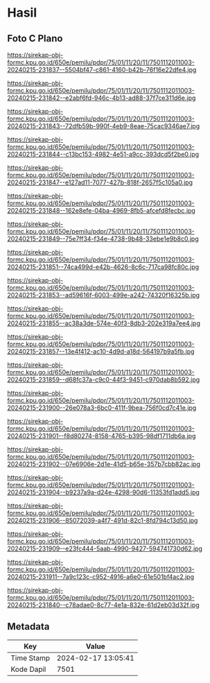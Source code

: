 # Hasil

## Foto C Plano

https://sirekap-obj-formc.kpu.go.id/650e/pemilu/pdpr/75/01/11/20/11/7501112011003-20240215-231837--5504bf47-c861-4160-b42b-76f16e22dfe4.jpg

https://sirekap-obj-formc.kpu.go.id/650e/pemilu/pdpr/75/01/11/20/11/7501112011003-20240215-231842--e2abf6fd-946c-4b13-ad88-37f7ce311d6e.jpg

https://sirekap-obj-formc.kpu.go.id/650e/pemilu/pdpr/75/01/11/20/11/7501112011003-20240215-231843--72dfb59b-990f-4eb9-8eae-75cac9346ae7.jpg

https://sirekap-obj-formc.kpu.go.id/650e/pemilu/pdpr/75/01/11/20/11/7501112011003-20240215-231844--c13bc153-4982-4e51-a9cc-393dcd5f2be0.jpg

https://sirekap-obj-formc.kpu.go.id/650e/pemilu/pdpr/75/01/11/20/11/7501112011003-20240215-231847--e127ad11-7077-427b-818f-2657f5c105a0.jpg

https://sirekap-obj-formc.kpu.go.id/650e/pemilu/pdpr/75/01/11/20/11/7501112011003-20240215-231848--162e8efe-04ba-4969-8fb5-afcefd8fecbc.jpg

https://sirekap-obj-formc.kpu.go.id/650e/pemilu/pdpr/75/01/11/20/11/7501112011003-20240215-231849--75e7ff34-f34e-4738-9b48-33ebe1e9b8c0.jpg

https://sirekap-obj-formc.kpu.go.id/650e/pemilu/pdpr/75/01/11/20/11/7501112011003-20240215-231851--74ca499d-e42b-4626-8c6c-717ca98fc80c.jpg

https://sirekap-obj-formc.kpu.go.id/650e/pemilu/pdpr/75/01/11/20/11/7501112011003-20240215-231853--ad59616f-6003-499e-a242-74320f16325b.jpg

https://sirekap-obj-formc.kpu.go.id/650e/pemilu/pdpr/75/01/11/20/11/7501112011003-20240215-231855--ac38a3de-574e-40f3-8db3-202e319a7ee4.jpg

https://sirekap-obj-formc.kpu.go.id/650e/pemilu/pdpr/75/01/11/20/11/7501112011003-20240215-231857--13e4f412-ac10-4d9d-a18d-564197b9a5fb.jpg

https://sirekap-obj-formc.kpu.go.id/650e/pemilu/pdpr/75/01/11/20/11/7501112011003-20240215-231859--d68fc37a-c9c0-44f3-9451-c970dab8b592.jpg

https://sirekap-obj-formc.kpu.go.id/650e/pemilu/pdpr/75/01/11/20/11/7501112011003-20240215-231900--26e078a3-6bc0-411f-9bea-756f0cd7c41e.jpg

https://sirekap-obj-formc.kpu.go.id/650e/pemilu/pdpr/75/01/11/20/11/7501112011003-20240215-231901--f8d80274-8158-4765-b395-98df1711db6a.jpg

https://sirekap-obj-formc.kpu.go.id/650e/pemilu/pdpr/75/01/11/20/11/7501112011003-20240215-231902--07e6906e-2d1e-41d5-b65e-357b7cbb82ac.jpg

https://sirekap-obj-formc.kpu.go.id/650e/pemilu/pdpr/75/01/11/20/11/7501112011003-20240215-231904--b9237a9a-d24e-4298-90d6-11353fd1add5.jpg

https://sirekap-obj-formc.kpu.go.id/650e/pemilu/pdpr/75/01/11/20/11/7501112011003-20240215-231906--85072039-a4f7-491d-82c1-8fd794c13d50.jpg

https://sirekap-obj-formc.kpu.go.id/650e/pemilu/pdpr/75/01/11/20/11/7501112011003-20240215-231909--e23fc444-5aab-4990-9427-594741730d62.jpg

https://sirekap-obj-formc.kpu.go.id/650e/pemilu/pdpr/75/01/11/20/11/7501112011003-20240215-231911--7a9c123c-c952-4916-a6e0-61e501bf4ac2.jpg

https://sirekap-obj-formc.kpu.go.id/650e/pemilu/pdpr/75/01/11/20/11/7501112011003-20240215-231840--c78adae0-8c77-4e1a-832e-61d2eb03d32f.jpg


## Metadata

| Key        | Value               |
| ---------- | ------------------- |
| Time Stamp | 2024-02-17 13:05:41 |
| Kode Dapil | 7501                |



